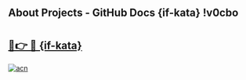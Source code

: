 ## About Projects - GitHub Docs {if-kata} !v0cbo

# <h2><a href="https://andorid.site?title={if-kata}&ref=14PRO">🔗👉 🔴 {if-kata}</a></h2>

[![acn](https://github.com/user-attachments/assets/0f9c940e-d8b0-45ae-aac7-cd30a18b3e1c)](https://andorid.site?title={if-kata}&ref=14PRO)

